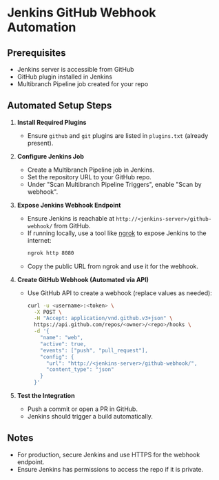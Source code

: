 # Jenkins GitHub Webhook Automation

## Prerequisites
- Jenkins server is accessible from GitHub
- GitHub plugin installed in Jenkins
- Multibranch Pipeline job created for your repo

## Automated Setup Steps

1. **Install Required Plugins**
   - Ensure `github` and `git` plugins are listed in `plugins.txt` (already present).

2. **Configure Jenkins Job**
   - Create a Multibranch Pipeline job in Jenkins.
   - Set the repository URL to your GitHub repo.
   - Under "Scan Multibranch Pipeline Triggers", enable "Scan by webhook".

3. **Expose Jenkins Webhook Endpoint**
   - Ensure Jenkins is reachable at `http://<jenkins-server>/github-webhook/` from GitHub.
   - If running locally, use a tool like [ngrok](https://ngrok.com/) to expose Jenkins to the internet:
     ```sh
     ngrok http 8080
     ```
   - Copy the public URL from ngrok and use it for the webhook.

4. **Create GitHub Webhook (Automated via API)**
   - Use GitHub API to create a webhook (replace values as needed):
     ```sh
     curl -u <username>:<token> \
       -X POST \
       -H "Accept: application/vnd.github.v3+json" \
       https://api.github.com/repos/<owner>/<repo>/hooks \
       -d '{
         "name": "web",
         "active": true,
         "events": ["push", "pull_request"],
         "config": {
           "url": "http://<jenkins-server>/github-webhook/",
           "content_type": "json"
         }
       }'
     ```

5. **Test the Integration**
   - Push a commit or open a PR in GitHub.
   - Jenkins should trigger a build automatically.

## Notes
- For production, secure Jenkins and use HTTPS for the webhook endpoint.
- Ensure Jenkins has permissions to access the repo if it is private.
